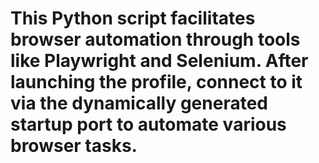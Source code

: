 # This Python script facilitates browser automation through tools like Playwright and Selenium. After launching the profile, connect to it via the dynamically generated startup port to automate various browser tasks.

